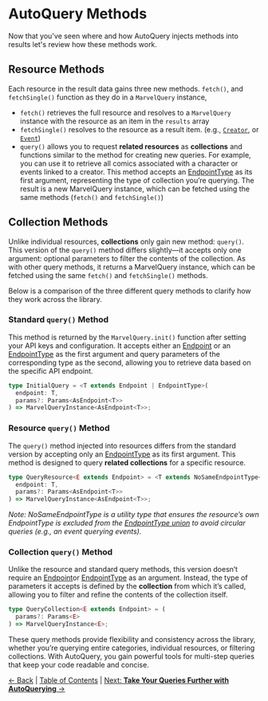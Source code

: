 # AutoQuery Methods

Now that you've seen where and how AutoQuery injects methods into results let's review how these methods work.

## Resource Methods

Each resource in the result data gains three new methods. `fetch()`, and `fetchSingle()` function as they do in a `MarvelQuery` instance,

- `fetch()` retrieves the full resource and resolves to a `MarvelQuery` instance with the resource as an item in the `results` array
- `fetchSingle()` resolves to the resource as a result item. (e.g., [`Creator`](data-types.md#creator), or [`Event`](data-types.md#event))
- `query()` allows you to request **related resources** as **collections** and functions similar to the method for creating new queries. For example, you can use it to retrieve all comics associated with a character or events linked to a creator. This method accepts an [EndpointType](endpoints.md#EndpointType) as its first argument, representing the type of collection you’re querying. The result is a new MarvelQuery instance, which can be fetched using the same methods (`fetch()` and `fetchSingle()`)

## Collection Methods

Unlike individual resources, **collections** only gain new method: `query()`. This version of the `query()` method differs slightly—it accepts only one argument: optional parameters to filter the contents of the collection. As with other query methods, it returns a MarvelQuery instance, which can be fetched using the same `fetch()` and `fetchSingle()` methods.

Below is a comparison of the three different query methods to clarify how they work across the library.

### Standard `query()` Method

This method is returned by the `MarvelQuery.init()` function after setting your API keys and configuration. It accepts either an [Endpoint](endpoints.md#Endpoint) or an [EndpointType](endpoints.md#EndpointType) as the first argument and query parameters of the corresponding type as the second, allowing you to retrieve data based on the specific API endpoint.

```ts
type InitialQuery = <T extends Endpoint | EndpointType>(
  endpoint: T,
  params?: Params<AsEndpoint<T>>
) => MarvelQueryInstance<AsEndpoint<T>>;
```

### Resource `query()` Method

The `query()` method injected into resources differs from the standard version by accepting only an [EndpointType](endpoints.md#EndpointType) as its first argument. This method is designed to query **related collections** for a specific resource.

```ts
type QueryResource<E extends Endpoint> = <T extends NoSameEndpointType<E>>(
  endpoint: T,
  params?: Params<AsEndpoint<T>>
) => MarvelQueryInstance<AsEndpoint<T>>;
```

*Note: NoSameEndpointType is a utility type that ensures the resource’s own EndpointType is excluded from the [EndpointType union](endpoints.md#EndpointType) to avoid circular queries (e.g., an event querying events).*

### Collection `query()` Method

Unlike the resource and standard query methods, this version doesn’t require an [Endpoint](endpoints.md#Endpoint)or [EndpointType](endpoints.md#EndpointType) as an argument. Instead, the type of parameters it accepts is defined by the **collection** from which it’s called, allowing you to filter and refine the contents of the collection itself.

```ts
type QueryCollection<E extends Endpoint> = (
  params?: Params<E>
) => MarvelQueryInstance<E>;
```

These query methods provide flexibility and consistency across the library, whether you’re querying entire categories, individual resources, or filtering collections. With AutoQuery, you gain powerful tools for multi-step queries that keep your code readable and concise.

[← Back](autoquery-blocks.md) | [Table of Contents](table-of-contents.md) | [Next: **Take Your Queries Further with AutoQuerying** →](autoquery-examples.md)